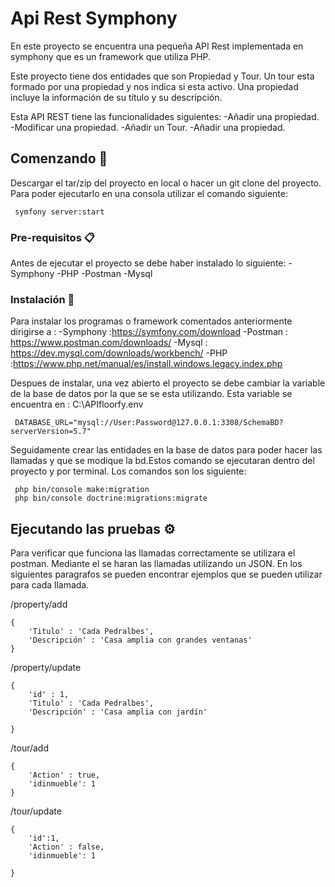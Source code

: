 # Api Rest Symphony

En este proyecto se encuentra una pequeña API Rest implementada en symphony que es un framework que utiliza PHP.

Este proyecto tiene dos entidades que son Propiedad y Tour. Un tour esta formado por una propiedad y nos indica si esta activo. Una propiedad incluye la información de su título y su descripción.

Esta API REST tiene las funcionalidades siguientes:
    -Añadir una propiedad. 
    -Modificar una propiedad.
    -Añadir un Tour.
    -Añadir una propiedad. 

## Comenzando 🚀

Descargar el tar/zip del proyecto en local o hacer un git clone del proyecto.
Para poder ejecutarlo en una consola utilizar el comando siguiente:

```
 symfony server:start
```

### Pre-requisitos 📋

Antes de ejecutar el proyecto se debe haber instalado lo siguiente:
-Symphony
-PHP 
-Postman
-Mysql

### Instalación 🔧
Para instalar los programas o framework comentados anteriormente dirigirse a :
-Symphony :https://symfony.com/download
-Postman : https://www.postman.com/downloads/
-Mysql : https://dev.mysql.com/downloads/workbench/
-PHP :https://www.php.net/manual/es/install.windows.legacy.index.php

Despues de instalar, una vez abierto el proyecto se debe cambiar la variable de la base de datos por la que se se esta utilizando.
Esta variable se encuentra en :  C:\APIfloorfy\.env

```
 DATABASE_URL="mysql://User:Password@127.0.0.1:3308/SchemaBD?serverVersion=5.7"

```

Seguidamente crear las entidades en la base de datos para poder hacer las llamadas y que se modique la bd.Estos comando se ejecutaran dentro del proyecto y por terminal. Los comandos son los siguiente:

```
 php bin/console make:migration
 php bin/console doctrine:migrations:migrate

```

## Ejecutando las pruebas ⚙️

Para verificar que funciona las llamadas correctamente se utilizara el postman. Mediante el se haran las llamadas utilizando un JSON. En los siguientes paragrafos se pueden encontrar ejemplos que se pueden utilizar para cada llamada.

/property/add

```
{
    'Titulo' : 'Cada Pedralbes',
    'Descripción' : 'Casa amplia con grandes ventanas'
}

```

/property/update

```
{
    'id' : 1,
    'Titulo' : 'Cada Pedralbes',
    'Descripción' : 'Casa amplia con jardín'
    
}

```

/tour/add

```
{
    'Action' : true,
    'idinmueble': 1
}

```

/tour/update

```
{
    'id':1,
    'Action' : false,
    'idinmueble': 1
    
}

```



